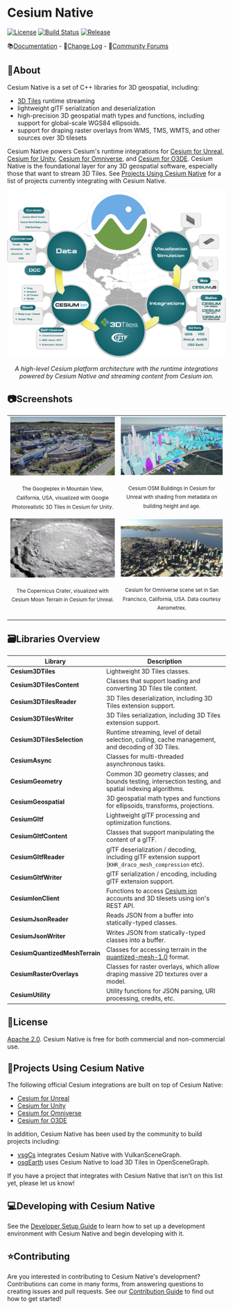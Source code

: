 # Cesium Native

[![License](https://img.shields.io/:license-Apache_2.0-blue.svg)](https://github.com/CesiumGS/cesium-native/blob/main/LICENSE)
[![Build Status](https://github.com/CesiumGS/cesium-native/actions/workflows/build.yml/badge.svg)](https://github.com/CesiumGS/cesium-native/actions/workflows/build.yml)
[![Release](https://img.shields.io/github/v/tag/CesiumGS/cesium-native?label=release)](https://github.com/CesiumGS/cesium-native/tags)

📚<a href="https://cesium.com/learn/cesium-native/ref-doc/">Documentation</a> - 📒<a href="CHANGES.md">Change Log</a> - 💬<a href="https://community.cesium.com/">Community Forums</a>

## 📖About

Cesium Native is a set of C++ libraries for 3D geospatial, including:

* [3D Tiles](https://github.com/CesiumGS/3d-tiles) runtime streaming
* lightweight glTF serialization and deserialization
* high-precision 3D geospatial math types and functions, including support for global-scale WGS84 ellipsoids.
* support for draping raster overlays from WMS, TMS, WMTS, and other sources over 3D tilesets

Cesium Native powers Cesium's runtime integrations for [Cesium for Unreal](https://github.com/CesiumGS/cesium-unreal), [Cesium for Unity](https://github.com/CesiumGS/cesium-unity), [Cesium for Omniverse](https://github.com/CesiumGS/cesium-omniverse), and [Cesium for O3DE](https://github.com/CesiumGS/cesium-o3de). Cesium Native is the foundational layer for any 3D geospatial software, especially those that want to stream 3D Tiles. See [Projects Using Cesium Native](#projects-using-cesium-native) for a list of projects currently integrating with Cesium Native.

![Cesium Platform and Ecosystem](./doc/img/integration-ecosystem-diagram.png)

<p align="center"><em>A high-level Cesium platform architecture with the runtime integrations powered by Cesium Native and streaming content from Cesium ion.</em></p>

## 📷Screenshots

<table>
  <tbody>
    <tr>
      <td>
        <!--! \if DOXYGEN_EXCLUDE -->
        <img src="doc/img/screenshot-googleplex.jpg" alt="Googleplex" />
        <!--! \endif -->
        <!--! \image html screenshot-googleplex.jpg -->
        <p align="center"><sub>The Googleplex in Mountain View, California, USA, visualized with Google Photorealistic 3D Tiles in Cesium for Unity.</sub></p>
      </td>
      <td>
        <!--! \if DOXYGEN_EXCLUDE -->
        <img src="doc/img/screenshot-ny-metadata.jpg" alt="New York" />
        <!--! \endif -->
        <!--! \image html screenshot-ny-metadata.jpg -->
        <p align="center"><sub>Cesium OSM Buildings in Cesium for Unreal with shading from metadata on building height and age.</sub></p>
      </td>
    </tr>
    <tr>
      <td>
        <!--! \if DOXYGEN_EXCLUDE -->
        <img src="doc/img/screenshot-copernicus-crater.jpg" alt="Copernicus Crater" />
        <!--! \endif -->
        <!--! \image html screenshot-copernicus-crater.jpg -->
        <p align="center"><sub>The Copernicus Crater, visualized with Cesium Moon Terrain in Cesium for Unreal.<br/>&nbsp;<!-- fake third line to align the two images and captions --></sub></p>
      </td>
      <td>
        <!--! \if DOXYGEN_EXCLUDE -->
        <img src="doc/img/screenshot-san-francisco.jpg" alt="San Francisco" />
        <!--! \endif -->
        <!--! \image html screenshot-san-francisco.jpg -->
        <p align="center"><sub>Cesium for Omniverse scene set in San Francisco, California, USA. Data courtesy Aerometrex.</sub></p>
      </td>
    </tr>
  </tbody>
</table>

## 🗃️Libraries Overview

| Library                        | Description                                                                                                     |
| ------------------------------ | --------------------------------------------------------------------------------------------------------------- |
| **Cesium3DTiles**              | Lightweight 3D Tiles classes.                                                                                   |
| **Cesium3DTilesContent**       | Classes that support loading and converting 3D Tiles tile content.                                              |
| **Cesium3DTilesReader**        | 3D Tiles deserialization, including 3D Tiles extension support.                                                 |
| **Cesium3DTilesWriter**        | 3D Tiles serialization, including 3D Tiles extension support.                                                   |
| **Cesium3DTilesSelection**     | Runtime streaming, level of detail selection, culling, cache management, and decoding of 3D Tiles.              |
| **CesiumAsync**                | Classes for multi-threaded asynchronous tasks.                                                                  |
| **CesiumGeometry**             | Common 3D geometry classes; and bounds testing, intersection testing, and spatial indexing algorithms.          |
| **CesiumGeospatial**           | 3D geospatial math types and functions for ellipsoids, transforms, projections.                                 |
| **CesiumGltf**                 | Lightweight glTF processing and optimization functions.                                                         |
| **CesiumGltfContent**          | Classes that support manipulating the content of a glTF.                                                        |
| **CesiumGltfReader**           | glTF deserialization / decoding, including glTF extension support (`KHR_draco_mesh_compression` etc).           |
| **CesiumGltfWriter**           | glTF serialization / encoding, including glTF extension support.                                                |
| **CesiumIonClient**            | Functions to access [Cesium ion](https://cesium.com/cesium-ion/) accounts and 3D tilesets using ion's REST API. |
| **CesiumJsonReader**           | Reads JSON from a buffer into statically-typed classes.                                                         |
| **CesiumJsonWriter**           | Writes JSON from statically-typed classes into a buffer.                                                        |
| **CesiumQuantizedMeshTerrain** | Classes for accessing terrain in the [quantized-mesh-1.0](https://github.com/CesiumGS/quantized-mesh) format.   |
| **CesiumRasterOverlays**       | Classes for raster overlays, which allow draping massive 2D textures over a model.                              |
| **CesiumUtility**              | Utility functions for JSON parsing, URI processing, credits, etc.                                               |

## 📗License

[Apache 2.0](http://www.apache.org/licenses/LICENSE-2.0.html). Cesium Native is free for both commercial and non-commercial use.

## 🔧Projects Using Cesium Native

The following official Cesium integrations are built on top of Cesium Native:

- [Cesium for Unreal](https://github.com/CesiumGS/cesium-unreal)
- [Cesium for Unity](https://github.com/CesiumGS/cesium-unity)
- [Cesium for Omniverse](https://github.com/CesiumGS/cesium-omniverse)
- [Cesium for O3DE](https://github.com/CesiumGS/cesium-o3de)

In addition, Cesium Native has been used by the community to build projects including:
- [vsgCs](https://github.com/timoore/vsgCs) integrates Cesium Native with VulkanSceneGraph.
- [osgEarth](https://github.com/gwaldron/osgearth) uses Cesium Native to load 3D Tiles in OpenSceneGraph.

If you have a project that integrates with Cesium Native that isn't on this list yet, please let us know!

## 💻Developing with Cesium Native

See the [Developer Setup Guide](doc/topics/developer-setup.md) to learn how to set up a development environment with Cesium Native and begin developing with it.

## ⭐Contributing

Are you interested in contributing to Cesium Native's development? Contributions can come in many forms, from answering questions to creating issues and pull requests. See our [Contribution Guide](CONTRIBUTING.md) to find out how to get started!